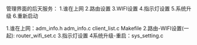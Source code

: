 管理界面的后天服务：
	1.谁在上网
	2.路由设置
	3.WIFI设置
	4.指示灯设置
	5.系统升级
	6.重新启动

1.谁在上网：adm_info.h adm_info.c client_list.c Makefile
2.路由-WIFI设置(一起): router_wifi_set.c 
3.指示灯设置
4系统升级-重启：sys_setting.c
